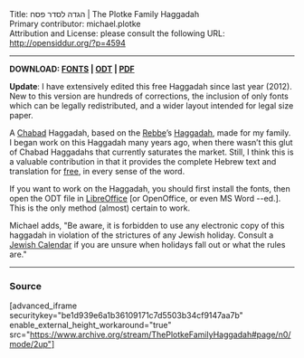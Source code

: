 <html>
<head></head>
<body>
Title: הגדה לסדר פסח | The Plotke Family Haggadah<br />
Primary contributor: michael.plotke<br />
Attribution and License: please consult the following URL: <a href="http://opensiddur.org/?p=4594">http://opensiddur.org/?p=4594</a>
<p />
<hr />

<strong>DOWNLOAD: <a href="https://opensiddur.org/wp-content/uploads/2012/03/Haggadah_Fonts.zip">FONTS</a> | <a href="https://opensiddur.org/wp-content/uploads/2012/03/Haggadah_Legal.odt">ODT</a> | <a href="https://opensiddur.org/wp-content/uploads/2012/03/Haggadah_Legal.pdf">PDF</a></strong>

<strong>Update</strong>: I have extensively edited this free Haggadah since last year (2012). New to this version are hundreds of corrections, the inclusion of only fonts which can be legally redistributed, and a wider layout intended for legal size paper.

A <a href="http://en.wikipedia.org/wiki/Chabad">Chabad</a> Haggadah, based on the <a href="http://en.wikipedia.org/wiki/Menachem_Mendel_Schneerson">Rebbe</a>’s <a href="http://en.wikipedia.org/wiki/Haggadah_of_Pesach">Haggadah</a>, made for my family. I began work on this Haggadah many years ago, when there wasn’t this glut of Chabad Haggadahs that currently saturates the market. Still, I think this is a valuable contribution in that it provides the complete Hebrew text and translation for <a href="http://en.wikipedia.org/wiki/Free_content">free</a>, in every sense of the word.

If you want to work on the Haggadah, you should first install the fonts, then open the ODT file in <a href="https://www.libreoffice.org/download/download/">LibreOffice</a> [or OpenOffice, or even MS Word --ed.]. This is the only method (almost) certain to work.

Michael adds, "Be aware, it is forbidden to use any electronic copy of this haggadah in violation of the strictures of any Jewish holiday. Consult a <a href="http://www.hebcal.com/">Jewish Calendar</a> if you are unsure when holidays fall out or what the rules are."

<hr />

<h3>Source</h3>

[advanced_iframe securitykey="be1d939e6a1b36109171c7d5503b34cf9147aa7b" enable_external_height_workaround="true" src="https://www.archive.org/stream/ThePlotkeFamilyHaggadah#page/n0/mode/2up"]
</body>
</html>